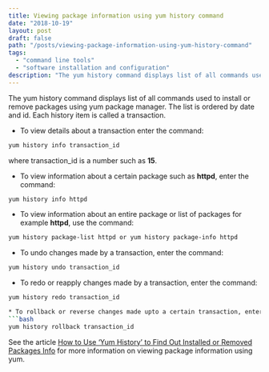 ```yaml
---
title: Viewing package information using yum history command
date: "2018-10-19"
layout: post
draft: false
path: "/posts/viewing-package-information-using-yum-history-command"
tags:
  - "command line tools"
  - "software installation and configuration"
description: "The yum history command displays list of all commands used to install or remove packages using yum package manager. The list is ordered by date and id. Each history item is called a transaction."
---
```


The yum history command displays list of all commands used to install or remove packages using yum package manager. The list is ordered by date and id. Each history item is called a transaction.

* To view details about a transaction enter the command:
```bash
yum history info transaction_id
```
where transaction_id is a number such as **15**.

* To view information about a certain package such as **httpd**, enter the command:
```bash
yum history info httpd
```

* To view information about an entire package or list of packages for example **httpd**, use the command:
```bash
yum history package-list httpd or yum history package-info httpd
```

* To undo changes made by a transaction, enter the command:
```bash
yum history undo transaction_id
```

* To redo or reapply changes made by a transaction, enter the command:
```bash
yum history redo transaction_id

* To rollback or reverse changes made upto a certain transaction, enter the command:
```bash
yum history rollback transaction_id
```

See the article [How to Use ‘Yum History’ to Find Out Installed or Removed Packages Info](https://www.tecmint.com/view-yum-history-to-find-packages-info/) for more information on viewing package information using yum.
